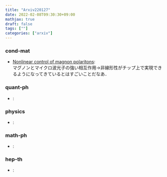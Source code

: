 ```yaml
---
title: "Arxiv220127"
date: 2022-02-08T09:30:30+09:00
mathjax: true
draft: false
tags: [""]
categories: ["arxiv"]
---
```

### cond-mat
- [Nonlinear control of magnon polaritons](https://arxiv.org/abs/2201.10889):  
マグノンとマイクロ波光子の強い相互作用→非線形性がチップ上で実現できるようになってきているとはすごいことだなあ．


### quant-ph
- []():  


### physics
- []():  


### math-ph
- []():  


### hep-th
- []():  
